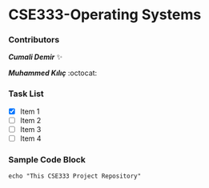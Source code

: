 # CSE333-Operating Systems 

### Contributors
__*Cumali Demir*__ :sparkles:

__*Muhammed Kılıç*__ :octocat:

 ### Task List

- [x] Item 1
- [ ] Item 2
- [ ] Item 3
- [ ] Item 4

### Sample Code Block

``` shell
echo "This CSE333 Project Repository"
```
